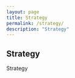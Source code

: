 ```yaml
---
layout: page
title: Strategy
permalink: /strategy/
description: "Strategy"
---
```

## **Strategy**
Strategy
